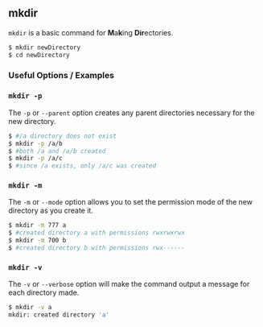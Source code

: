 ---
---

mkdir
-------

`mkdir` is a basic command for **M**a**k**ing **Dir**ectories.

~~~ bash
$ mkdir newDirectory
$ cd newDirectory
~~~

<!--more-->

### Useful Options / Examples

### `mkdir -p`

The `-p` or `--parent` option creates any parent directories necessary for the new directory.

~~~ bash
$ #/a directory does not exist
$ mkdir -p /a/b
$ #both /a and /a/b created
$ mkdir -p /a/c
$ #since /a exists, only /a/c was created
~~~

### `mkdir -m`

The `-m` or `--mode` option allows you to set the permission mode of the new directory as
you create it.

~~~ bash
$ mkdir -m 777 a
$ #created directory a with permissions rwxrwxrwx
$ mkdir -m 700 b
$ #created directory b with permissions rwx------
~~~

### `mkdir -v`

The `-v` or `--verbose` option will make the command output a message for each directory made.

~~~ bash
$ mkdir -v a
mkdir: created directory 'a'
~~~

